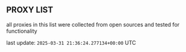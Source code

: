 ## PROXY LIST

all proxies in this list were collected from open sources and tested for functionality

last update: `2025-03-31 21:36:24.277134+00:00` UTC